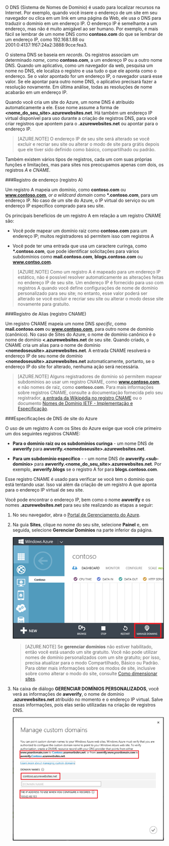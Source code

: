﻿O DNS (Sistema de Nomes de Domínio) é usado para localizar recursos na Internet. Por exemplo, quando você insere o endereço de um site em seu navegador ou clica em um link em uma página da Web, ele usa o DNS para traduzir o domínio em um endereço IP. O endereço IP é semelhante a um endereço, mas não é muito amigável ao ser humano. Por exemplo, é mais fácil se lembrar de um nome DNS como **contoso.com** do que se lembrar de um endereço IP, como 192.168.1.88 ou 2001:0:4137:1f67:24a2:3888:9cce:fea3.

O sistema DNS se baseia em *records*. Os registros associam um determinado *name*, como **contoso.com**, a um endereço IP ou a outro nome DNS. Quando um aplicativo, como um navegador da web, pesquisa um nome no DNS, ele localiza o registro e usa tudo o que ele aponta como o endereço. Se o valor apontado for um endereço IP, o navegador usará esse valor. Se ele apontar para outro nome DNS, o aplicativo precisará fazer a resolução novamente. Em última análise, todas as resoluções de nome acabarão em um endereço IP.

Quando você cria um site do Azure, um nome DNS é atribuído automaticamente a ele. Esse nome assume a forma de **&lt;nome_do_seu_site&gt;.azurewebsites.net**. Há também um endereço IP virtual disponível para uso durante a criação de registros DNS, para você criar registros que apontem para o **.azurewebsites.net** ou apontar para o endereço IP.

> [AZURE.NOTE] O endereço IP de seu site será alterado se você excluir e recriar seu site ou alterar o modo de site para grátis depois que ele tiver sido definido como básico, compartilhado ou padrão.

Também existem vários tipos de registros, cada um com suas próprias funções e limitações, mas para sites nos preocupamos apenas com dois, os registros *A* e *CNAME*.

###Registro de endereço (registro A)

Um registro A mapeia um domínio, como **contoso.com** ou **www.contoso.com**, *or a wildcard domain* como **\*.contoso.com**, para um endereço IP. No caso de um site do Azure, o IP virtual do serviço ou um endereço IP específico comprado para seu site.

Os principais benefícios de um registro A em relação a um registro CNAME são:

* Você pode mapear um domínio raiz como **contoso.com** para um endereço IP; muitos registradores só permitem isso com registros A

* Você pode ter uma entrada que usa um caractere curinga, como **\*.contoso.com**, que pode identificar solicitações para vários subdomínios como **mail.contoso.com**, **blogs.contoso.com** ou **www.contso.com**.

> [AZURE.NOTE] Como um registro A é mapeado para um endereço IP estático, não é possível resolver automaticamente as alterações feitas no endereço IP de seu site. Um endereço IP é fornecido para uso com registros A quando você define configurações de nome de domínio personalizado para seu site; no entanto, esse valor poderá ser alterado se você excluir e recriar seu site ou alterar o modo desse site novamente para gratuito.

###Registro de Alias (registro CNAME)

Um registro CNAME mapeia um nome DNS *specific*, como **mail.contoso.com** ou **www.contoso.com**, para outro nome de domínio (canônico). No caso de Sites do Azure, o nome de domínio canônico é o nome de domínio **&lt;<nomedoseusite>.azurewebsites.net** de seu site. Quando criado, o CNAME cria um alias para o nome de domínio **&lt;nomedoseusite>.azurewebsites.net**. A entrada CNAME resolverá o endereço IP de seu nome de domínio **&lt;nomedoseusite>.azurewebsites.net** automaticamente, portanto, se o endereço IP do site for alterado, nenhuma ação será necessária.

> [AZURE.NOTE] Alguns registradores de domínio só permitem mapear subdomínios ao usar um registro CNAME, como **www.contoso.com**, e não nomes de raiz, como **contoso.com**. Para mais informações sobre registros CNAME, consulte a documentação fornecida pelo seu registrador, <a href="http://en.wikipedia.org/wiki/CNAME_record">a entrada da Wikipédia no registro CNAME</a> ou o documento <a href="http://tools.ietf.org/html/rfc1035">Nomes de Domínio IETF - Implementação e Especificação</a>.

###Especificações de DNS de site do Azure

O uso de um registro A com os Sites do Azure exige que você crie primeiro um dos seguintes registros CNAME:

* **Para o domínio raiz ou os subdomínios curinga** - um nome DNS de **awverify** para **awverify.&lt;nomedoseusite&gt;.azurewebsites.net**.

* **Para um subdomínio específico** - - um nome DNS de **awverify.&lt;sub-domínio>** para **awverify.&lt;nome_do_seu_site&gt;.azurewebsites.net**. Por exemplo, **awverify.blogs** se o registro A for para **blogs.contoso.com**.

Esse registro CNAME é usado para verificar se você tem o domínio que está tentando usar. Isso vai além da criação de um registro A que aponta para o endereço IP virtual de seu site.

Você pode encontrar o endereço IP, bem como o nome **awverify** e os nomes **.azurewebsites.net** para seu site realizando as etapas a seguir:

1. No seu navegador, abra o [Portal de Gerenciamento do Azure](https://manage.windowsazure.com).

2. Na guia **Sites**, clique no nome do seu site, selecione **Painel** e, em seguida, selecione **Gerenciar Domínios** na parte inferior da página.

	![](./media/custom-dns-web-site/dncmntask-cname-6.png)

	> [AZURE.NOTE] Se **gerenciar domínios** não estiver habilitado, então você está usando um site gratuito. Você não pode utilizar nomes de domínio personalizados com um site gratuito; por isso, precisa atualizar para o modo Compartilhado, Básico ou Padrão. Para obter mais informações sobre os modos de site, inclusive sobre como alterar o modo do site, consulte [Como dimensionar sites](http://azure.microsoft.com/documentation/articles/web-sites-scale/).

6. Na caixa de diálogo **GERENCIAR DOMÍNIOS PERSONALIZADOS**, você verá as informações de **awverify**, o nome de domínio **.azurewebsites.net** atribuído no momento e o endereço IP virtual. Salve essas informações, pois elas serão utilizadas na criação de registros DNS.

	![](./media/custom-dns-web-site/managecustomdomains.png)

<!--HONumber=42-->
